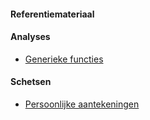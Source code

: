 
#### Referentiemateriaal


#### Analyses
- [Generieke functies](/personal/generieke-functies/index.html?view=id-82ae95854ad6467789e03c0e4586e566)


#### Schetsen
- [Persoonlijke aantekeningen](/personal/schetsen/index.html?view=id-bdaecf9ada1f4b0bac487b79e7fe4b1f)

